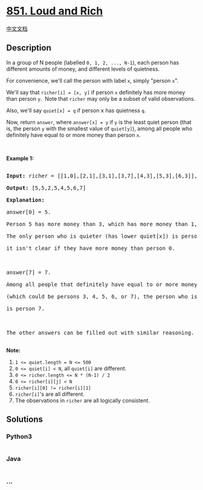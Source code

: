 # [851. Loud and Rich](https://leetcode.com/problems/loud-and-rich)

[中文文档](/solution/0800-0899/0851.Loud%20and%20Rich/README.md)

## Description

<p>In a group of N people (labelled <code>0, 1, 2, ..., N-1</code>), each person has different amounts of money, and different levels of quietness.</p>

<p>For convenience, we&#39;ll call the person with label <code>x</code>, simply &quot;person <code>x</code>&quot;.</p>

<p>We&#39;ll say that <code>richer[i] = [x, y]</code> if person <code>x</code>&nbsp;definitely has more money than person&nbsp;<code>y</code>.&nbsp; Note that <code>richer</code>&nbsp;may only be a subset of valid observations.</p>

<p>Also, we&#39;ll say <code>quiet[x] = q</code> if person <font face="monospace">x</font>&nbsp;has quietness <code>q</code>.</p>

<p>Now, return <code>answer</code>, where <code>answer[x] = y</code> if <code>y</code> is the least quiet person (that is, the person <code>y</code> with the smallest value of <code>quiet[y]</code>), among all people&nbsp;who definitely have&nbsp;equal to or more money than person <code>x</code>.</p>

<p>&nbsp;</p>

<div>

<p><strong>Example 1:</strong></p>

<pre>

<strong>Input: </strong>richer = <span id="example-input-1-1">[[1,0],[2,1],[3,1],[3,7],[4,3],[5,3],[6,3]]</span>, quiet = <span id="example-input-1-2">[3,2,5,4,6,1,7,0]</span>

<strong>Output: </strong><span id="example-output-1">[5,5,2,5,4,5,6,7]</span>

<strong>Explanation: </strong>

answer[0] = 5.

Person 5 has more money than 3, which has more money than 1, which has more money than 0.

The only person who is quieter (has lower quiet[x]) is person 7, but

it isn&#39;t clear if they have more money than person 0.



answer[7] = 7.

Among all people that definitely have equal to or more money than person 7

(which could be persons 3, 4, 5, 6, or 7), the person who is the quietest (has lower quiet[x])

is person 7.



The other answers can be filled out with similar reasoning.

</pre>

</div>

<p><strong>Note:</strong></p>

<ol>
    <li><code>1 &lt;= quiet.length = N &lt;= 500</code></li>
    <li><code>0 &lt;= quiet[i] &lt; N</code>, all <code>quiet[i]</code> are different.</li>
    <li><code>0 &lt;= richer.length &lt;= N * (N-1) / 2</code></li>
    <li><code>0 &lt;= richer[i][j] &lt; N</code></li>
    <li><code>richer[i][0] != richer[i][1]</code></li>
    <li><code>richer[i]</code>&#39;s are all different.</li>
    <li>The&nbsp;observations in <code>richer</code> are all logically consistent.</li>
</ol>

## Solutions

<!-- tabs:start -->

### **Python3**

```python

```

### **Java**

```java

```

### **...**

```

```

<!-- tabs:end -->
